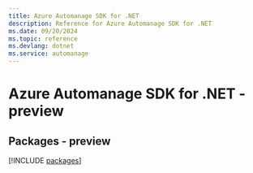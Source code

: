```yaml
---
title: Azure Automanage SDK for .NET
description: Reference for Azure Automanage SDK for .NET
ms.date: 09/20/2024
ms.topic: reference
ms.devlang: dotnet
ms.service: automanage
---
```

# Azure Automanage SDK for .NET - preview
## Packages - preview
[!INCLUDE [packages](automanage-index.md)]